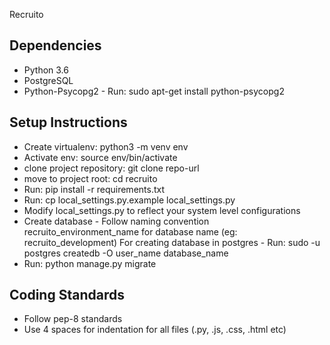 Recruito

## Dependencies
- Python 3.6
- PostgreSQL
- Python-Psycopg2 - Run: sudo apt-get install python-psycopg2

## Setup Instructions
- Create virtualenv: python3 -m venv env
- Activate env: source env/bin/activate
- clone project repository: git clone repo-url
- move to project root: cd recruito
- Run: pip install -r requirements.txt
- Run: cp local_settings.py.example local_settings.py
- Modify local_settings.py to reflect your system level configurations
- Create database - Follow naming convention recruito_environment_name for
  database name (eg: recruito_development)
  For creating database in postgres - Run: sudo -u postgres createdb -O user_name database_name
- Run: python manage.py migrate

## Coding Standards
- Follow pep-8 standards
- Use 4 spaces for indentation for all files (.py, .js, .css, .html etc)

